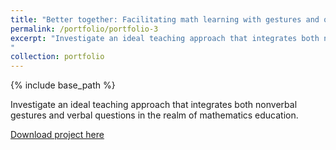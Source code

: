 ```yaml
---
title: "Better together: Facilitating math learning with gestures and questions"
permalink: /portfolio/portfolio-3
excerpt: "Investigate an ideal teaching approach that integrates both nonverbal gestures and verbal questions in the realm of mathematics education.
"
collection: portfolio
---
```


{% include base_path %}

Investigate an ideal teaching approach that integrates both nonverbal gestures and verbal questions in the realm of mathematics education.

[Download project here](http://lujiema.github.io/assets/paper3.pdf)